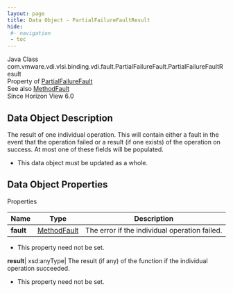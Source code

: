 ```yaml
---
layout: page
title: Data Object - PartialFailureFaultResult
hide:
 #- navigation
 - toc
---
```






Java Class
    com.vmware.vdi.vlsi.binding.vdi.fault.PartialFailureFault.PartialFailureFaultResult  
Property of
     [PartialFailureFault](vdi.fault.PartialFailureFault.md#field_detail)  
See also
     [MethodFault](vmodl.MethodFault.md)  
Since 
    Horizon View 6.0

## Data Object Description 

The result of one individual operation. This will contain either a fault in the event that the operation failed or a result (if one exists) of the operation on success. At most one of these fields will be populated. 

  * This data object must be updated as a whole.



## Data Object Properties

Properties

Name |  Type |  Description   
---|---|---  
**fault**| [MethodFault](vmodl.MethodFault.md)|  The error if the individual operation failed.   


* This property need not be set.

  
**result**|  xsd:anyType|  The result (if any) of the function if the individual operation succeeded.   


* This property need not be set.

  
  
  
 
  
  

